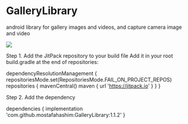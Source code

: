 # GalleryLibrary

android library for gallery images and videos, and capture camera image and video

[![](https://jitpack.io/v/mostafahashim/GalleryLibrary.svg)](https://jitpack.io/#mostafahashim/GalleryLibrary)

Step 1. Add the JitPack repository to your build file
Add it in your root build.gradle at the end of repositories:

dependencyResolutionManagement {
repositoriesMode.set(RepositoriesMode.FAIL_ON_PROJECT_REPOS)
repositories {
mavenCentral()
maven { url 'https://jitpack.io' }
}
}

Step 2. Add the dependency

dependencies {
implementation 'com.github.mostafahashim:GalleryLibrary:1.1.2'
}

